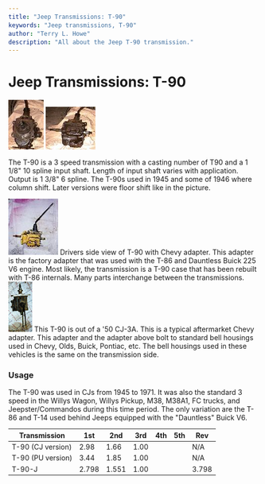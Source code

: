 ```yaml
---
title: "Jeep Transmissions: T-90"
keywords: "Jeep transmissions, T-90"
author: "Terry L. Howe"
description: "All about the Jeep T-90 transmission."
---
```

# Jeep Transmissions: T-90

[![T-90 front](/img/transmission/factory/t90f_.jpg)](/img/transmission/factory/t90f.jpg) [![T-90 side](/img/transmission/factory/t90s_.jpg)](/img/transmission/factory/t90s.jpg)   

The T-90 is a 3 speed transmission with a casting number of T90 and a 1 1/8" 10 spline input shaft. Length of input shaft varies with application. Output is 1 3/8" 6 spline. The T-90s used in 1945 and some of 1946 where column shift. Later versions were floor shift like in the picture.

[![T-90 drivers side](/img/transmission/factory/t90dsc_.jpg)](/img/transmission/factory/t90dsc.jpg) Drivers side view of T-90 with Chevy adapter. This adapter is the factory adapter that was used with the T-86 and Dauntless Buick 225 V6 engine. Most likely, the transmission is a T-90 case that has been rebuilt with T-86 internals. Many parts interchange between the transmissions. [![T-90 top view](/img/transmission/factory/t90t1_.jpg)](/img/transmission/factory/t90t1.jpg) This T-90 is out of a '50 CJ-3A. This is a typical aftermarket Chevy adapter. This adapter and the adapter above bolt to standard bell housings used in Chevy, Olds, Buick, Pontiac, etc. The bell housings used in these vehicles is the same on the transmission side. 

### Usage

The T-90 was used in CJs from 1945 to 1971. It was also the standard 3 speed in the Willys Wagon, Willys Pickup, M38, M38A1, FC trucks, and Jeepster/Commandos during this time period. The only variation are the T-86 and T-14 used behind Jeeps equipped with the "Dauntless" Buick V6.

| Transmission      | 1st   | 2nd   | 3rd  | 4th | 5th | Rev   |
|-------------------|-------|-------|------|-----|-----|-------|
| T-90 (CJ version) | 2.98  | 1.66  | 1.00 |     |     | N/A   |
| T-90 (PU version) | 3.44  | 1.85  | 1.00 |     |     | N/A   |
| T-90-J            | 2.798 | 1.551 | 1.00 |     |     | 3.798 |